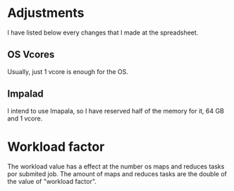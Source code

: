 # Adjustments
I have listed below every changes that I made at the spreadsheet.

## OS Vcores
Usually, just 1 vcore is enough for the OS.

## Impalad
I intend to use Imapala, so I have reserved half of the memory for it, 64 GB and 1 vcore.

# Workload factor
The workload value has a effect at the number os maps and reduces tasks por submited job. The amount of maps and reduces tasks are the double of the value of "workload factor".